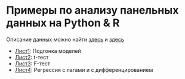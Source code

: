 # Примеры по анализу панельных данных на Python & R

Описание данных можно найти [здесь](https://cran.r-project.org/web/packages/plm/plm.pdf) и [здесь](https://cran.r-project.org/web/packages/Ecdat/Ecdat.pdf)

- [Лист1](https://nbviewer.org/github/artamonoff/Econometrica/blob/9e9c825dde2cf868fefdc5700a693d19dabb4623/panel-analysis/Задачи/List1-Fitting.html): Подгонка моделей
- [Лист2](https://nbviewer.org/github/artamonoff/Econometrica/blob/faf6a4cddd913909c5d0f028f5cef5980b95167f/panel-analysis/Задачи/List2-t-test.html): t-тест
- [Лист3](https://nbviewer.org/github/artamonoff/Econometrica/blob/faf6a4cddd913909c5d0f028f5cef5980b95167f/panel-analysis/Задачи/List3-F-test.html): F-тест
- [Лист4](https://nbviewer.org/github/artamonoff/Econometrica/blob/cb499aad172f0915b95f99bfb299d66e69cd8b7a/panel-analysis/Задачи/List4-Lags-and-Diff.html): Регрессия с лагами и с дифференцированием
